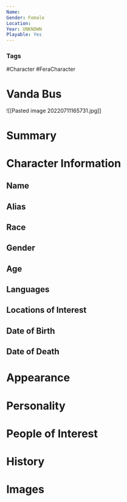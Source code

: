 ```yaml
---
Name: 
Gender: Female
Location: 
Year: UNKNOWN
Playable: Yes
---
```


### Tags
#Character #FeraCharacter 

# Vanda Bus
![[Pasted image 20220711165731.jpg]]

# Summary


# Character Information

## Name

## Alias

## Race

## Gender

## Age

## Languages

## Locations of Interest

## Date of Birth

## Date of Death

# Appearance

# Personality

# People of Interest

# History

# Images
